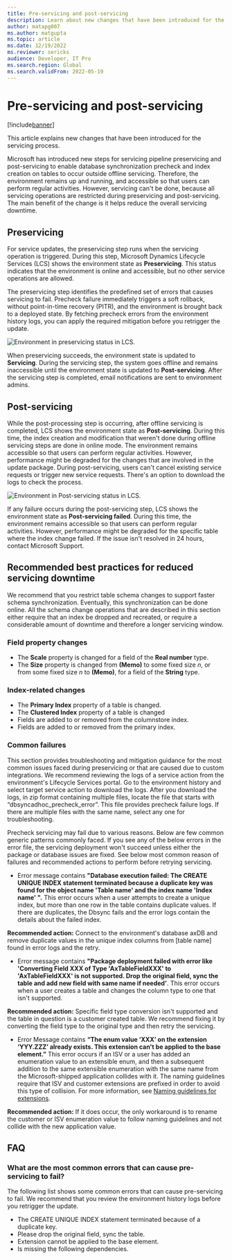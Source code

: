 ```yaml
---
title: Pre-servicing and post-servicing
description: Learn about new changes that have been introduced for the servicing process, including outlines on preservicing, post-servicing, and best practices.
author: matapg007
ms.author: matgupta
ms.topic: article
ms.date: 12/19/2022
ms.reviewer: sericks
audience: Developer, IT Pro
ms.search.region: Global
ms.search.validFrom: 2022-05-19
---
```


# Pre-servicing and post-servicing

[!include[banner](../../../finance/includes/banner.md)]

This article explains new changes that have been introduced for the servicing process.

Microsoft has introduced new steps for servicing pipeline preservicing and post-servicing to enable database synchronization precheck and index creation on tables to occur outside offline servicing. Therefore, the environment remains up and running, and accessible so that users can perform regular activities. However, servicing can't be done, because all servicing operations are restricted during preservicing and post-servicing. The main benefit of the change is it helps reduce the overall servicing downtime.

## Preservicing

For service updates, the preservicing step runs when the servicing operation is triggered. During this step, Microsoft Dynamics Lifecycle Services (LCS) shows the environment state as **Preservicing**. This status indicates that the environment is online and accessible, but no other service operations are allowed.

The preservicing step identifies the predefined set of errors that causes servicing to fail. Precheck failure immediately triggers a soft rollback, without point-in-time recovery (PITR), and the environment is brought back to a deployed state. By fetching precheck errors from the environment history logs, you can apply the required mitigation before you retrigger the update.

![Environment in preservicing status in LCS.](https://user-images.githubusercontent.com/90061039/170361108-a669f070-5001-44b0-8e0b-81c5edca51cd.png)

When preservicing succeeds, the environment state is updated to **Servicing**. During the servicing step, the system goes offline and remains inaccessible until the environment state is updated to **Post-servicing**. After the servicing step is completed, email notifications are sent to environment admins.

## Post-servicing

While the post-processing step is occurring, after offline servicing is completed, LCS shows the environment state as **Post-servicing**. During this time, the index creation and modification that weren't done during offline servicing steps are done in online mode. The environment remains accessible so that users can perform regular activities. However, performance might be degraded for the changes that are involved in the update package. During post-servicing, users can't cancel existing service requests or trigger new service requests. There's an option to download the logs to check the process.

![Environment in Post-servicing status in LCS.](https://user-images.githubusercontent.com/90061039/170360282-65acc76f-e7d9-4980-86c3-d8d9224fb08c.png)

If any failure occurs during the post-servicing step, LCS shows the environment state as **Post-servicing failed**. During this time, the environment remains accessible so that users can perform regular activities. However, performance might be degraded for the specific table where the index change failed. If the issue isn't resolved in 24 hours, contact Microsoft Support.

## Recommended best practices for reduced servicing downtime

We recommend that you restrict table schema changes to support faster schema synchronization. Eventually, this synchronization can be done online. All the schema change operations that are described in this section either require that an index be dropped and recreated, or require a considerable amount of downtime and therefore a longer servicing window.

### Field property changes

- The **Scale** property is changed for a field of the **Real number** type.
- The **Size** property is changed from **(Memo)** to some fixed size *n*, or from some fixed size *n* to **(Memo)**, for a field of the **String** type.

### Index-related changes

- The **Primary Index** property of a table is changed.
- The **Clustered Index** property of a table is changed
- Fields are added to or removed from the columnstore index.
- Fields are added to or removed from the primary index.

### Common failures
This section provides troubleshooting and mitigation guidance for the most common issues faced during preservicing or that are caused due to custom integrations. We recommend reviewing the logs of a service action from the environment's Lifecycle Services portal. Go to the environment history and select target service action to download the logs. After you download the logs, in zip format containing multiple files, locate the file that starts with “dbsyncadhoc_precheck_error”. This file provides precheck failure logs. If there are multiple files with the same name, select any one for troubleshooting.

Precheck servicing may fail due to various reasons. Below are few common generic patterns commonly faced. If you see any of the below errors in the error file, the servicing deployment won't succeed unless either the package or database issues are fixed. See below most common reason of failures and recommended actions to perform before retrying servicing.

- Error message contains **"Database execution failed: The CREATE UNIQUE INDEX statement terminated because a duplicate key was found for the object name 'Table name' and the index name 'Index name' ".** This error occurs when a user attempts to create a unique index, but more than one row in the table contains duplicate values. If there are duplicates, the Dbsync fails and the error logs contain the details about the failed index.

**Recommended action:** Connect to the environment's database axDB and remove duplicate values in the unique index columns from [table name] found in error logs and the retry.

- Error message contains **"Package deployment failed with error like 'Converting Field XXX of Type 'AxTableFieldXXX' to 'AxTableFieldXXX' is not supported. Drop the original field, sync the table and add new field with same name if needed'**. This error occurs when a user creates a table and changes the column type to one that isn't supported. 
 
**Recommended action:** Specific field type conversion isn't supported and the table in question is a customer created table. We recommend fixing it by converting the field type to the original type and then retry the servicing.

- Error Message contains **“The enum value ‘XXX’ on the extension ‘YYY.ZZZ’ already exists. This extension can't be applied to the base element.”** This error occurs if an ISV or a user has added an enumeration value to an extensible enum, and then a subsequent addition to the same extensible enumeration with the same name from the Microsoft-shipped application collides with it. The naming guidelines require that ISV and customer extensions are prefixed in order to avoid this type of collision. For more information, see [Naming guidelines for extensions](../../dev-itpro/extensibility/naming-guidelines-extensions.md#naming-model-elements).

**Recommended action:** If it does occur, the only workaround is to rename the customer or ISV enumeration value to follow naming guidelines and not collide with the new application value.
 
## FAQ

### What are the most common errors that can cause pre-servicing to fail?

The following list shows some common errors that can cause pre-servicing to fail. We recommend that you review the environment history logs before you retrigger the update.

- The CREATE UNIQUE INDEX statement terminated because of a duplicate key.
- Please drop the original field, sync the table.
- Extension cannot be applied to the base element.
- Is missing the following dependencies.


